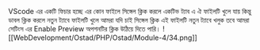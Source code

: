 VScode এর একটি ফিচার হচ্ছে এর কোন ফাইলে সিঙ্গেল ক্লিক করলে একটিভ ট্যাব এ ঐ ফাইলটি খুলে যায় কিন্তু ডাবল ক্লিক করলে নতুন ট্যাবে ফাইলটি খুলে আমরা যদি চাই সিঙ্গেল ক্লিক এই ফাইলটি নতুন ট্যাবে খলুক তবে আমরা সেটিংস এর Enable Preview অপশনটির ক্লিক উঠিয়ে দিতে পারি।
![[WebDevelopment/Ostad/PHP/Ostad/Module-4/34.png]]

